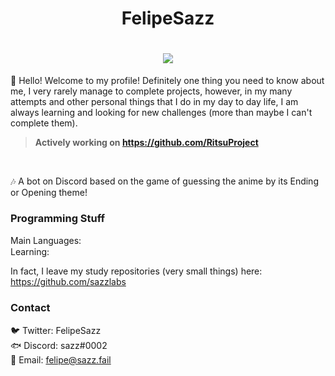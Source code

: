 <h1 align="center">
  FelipeSazz
</h1>

<h1 align="center">
<img src="https://github-readme-stats.vercel.app/api?username=Sazzo&theme=dark&show_icons=true">
</h1>

👋 Hello! Welcome to my profile! Definitely one thing you need to know about me, I very rarely manage to complete projects, however, in my many attempts and other personal things that I do in my day to day life, I am always learning and looking for new challenges (more than maybe I can't complete them).

> **Actively working on https://github.com/RitsuProject**
<br>

:notes: A bot on Discord based on the game of guessing the anime by its Ending or Opening theme!

### Programming Stuff
Main Languages: <img src="https://upload.wikimedia.org/wikipedia/commons/thumb/9/99/Unofficial_JavaScript_logo_2.svg/1200px-Unofficial_JavaScript_logo_2.svg.png" width=15px height=15px >
<br>
Learning: <img src="https://www.cbronline.com/wp-content/uploads/2018/12/kotlin.png" width=15px height=15px>

In fact, I leave my study repositories (very small things) here: https://github.com/sazzlabs

### Contact
🐦 Twitter: FelipeSazz
<br>
🐟 Discord: sazz#0002
<br>
📩 Email: felipe@sazz.fail
